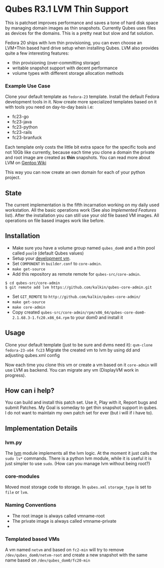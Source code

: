 # Qubes R3.1 LVM Thin Support

This is patchset improves performance and saves a tone of hard disk space by
managing domain images as thin snapshots. Currently Qubes uses files as devices for
the domains. This is a pretty neat but slow and fat solution. 

Fedora 20 ships with lvm thin provisioning, you can even choose an LVM+Thin
based hard drive setup when installing Qubes. LVM also provides quite a few
interesting features:
 * thin provisioning (over-committing storage)
 * writable snapshot support with decent performance
 * volume types with different storage allocation methods

### Example Use Case
Clone  your default template as `fedora-23` template. Install the default Fedora
development tools in it. Now create more specialized templates based on it with
tools you need on day-to-day basis i.e:
 * fc23-go
 * fc23-java
 * fc23-python
 * fc23-rails
 * fc23-branfuck

Each template only costs the little bit extra space for the specific tools and
not 10Gb like currently, because each time you clone a domain the private and root
image are created as **thin** snapshots. You can read more about LVM on [Gentoo
Wiki](http://wiki.gentoo.org/wiki/LVM#Creating_a_thin_pool)

This way you can now create an own domain for each of your python project.

## State 
The current implementation is the fifth incarnation working on my daily used
workstation. All the basic operations work (See also *Implemented Features*
list). After the installation you can still use your old file based VM
images. All operations on file based images work like before.

## Installation
* Make sure you have a volume group named `qubes_dom0` and a thin pool called `pool0` (default Qubes values)
* Setup your [development vm](https://wiki.qubes-os.org/wiki/DevelopmentWorkflow). 
* Set `COMPONENT` in `builder.conf` to `core-admin`.
* `make get-source`
* Add this repository as remote remote for `qubes-src/core-admin`. 
```
$ cd qubes-src/core-admin 
$ git remote add lvm https://github.com/kalkin/qubes-core-admin.git
```
 * Set `GIT_REMOTE` to `http://github.com/kalkin/qubes-core-admin/`
 * `make get-source`
 * `make core-admin`
 * Copy created `qubes-src/core-admin/rpm/x86_64/qubes-core-dom0-2.1.68.3-1.fc20.x86_64.rpm` to your dom0 and install it

## Usage
Clone your default template (just to be sure and dvms need it):
  `qvm-clone fedora-23-x64 fc23` 
Migrate the created vm to lvm by using dd and adjusting qubes.xml config 

Now each time you clone this vm or create a vm based on it `core-admin` will use
LVM as backend. You can migrate any vm (DisplayVM work in progress). 

## How can i help?

You can build and install this patch set. Use it, Play with it, Report bugs and submit Patches. My Goal is someday to get thin snapshot support in qubes. I do not want to maintain my own patch set for ever (but i will if i have to).

## Implementation Details

### lvm.py
The [lvm](/core/storage/lvm.py) module implements all the lvm logic.  At the moment it just calls the `sudo lv*` commands. There is a python lvm module, while it is useful it is just simpler to use `sudo`. (How can you manage lvm without being root?)

### core-modules
Moved most storage code to storage. In `qubes.xml` `storage_type` is set to `file` or `lvm`.

### Naming Conventions

 * The root image is always called vmname-root
 * The private image is always called vmname-private
 *

### Templated based VMs

A vm named `netvm` and based on `fc2-min` will try to remove `/dev/qubes_dom0/netvm-root` and create a new snapshot with the same name based on `/dev/qubes_dom0/fc20-min`
